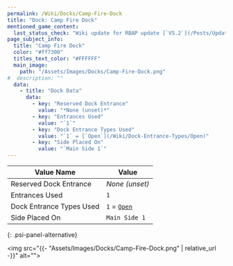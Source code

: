 ```yaml
---
permalink: /Wiki/Docks/Camp-Fire-Dock
title: "Dock: Camp Fire Dock"
mentioned_game_content:
  last_status_check: "Wiki update for RBAP update [`V5.2`](/Posts/Update-Log/5-2-0)"
page_subject_info:
  title: "Camp Fire Dock"
  color: "#ff7300"
  titles_text_color: "#FFFFFF"
  main_image:
    path: "/Assets/Images/Docks/Camp-Fire-Dock.png"
#  description: ""
  data:
    - title: "Dock Data"
      data:
        - key: "Reserved Dock Entrance"
          value: "*None (unset)*"
        - key: "Entrances Used"
          value: "`1`"
        - key: "Dock Entrance Types Used"
          value: "`1` = [`Open`](/Wiki/Dock-Entrance-Types/Open)"
        - key: "Side Placed On"
          value: "`Main Side 1`"
---
```




| Value Name               | Value |
|-|-|
| Reserved Dock Entrance   | *None (unset)* |
| Entrances Used           | `1` |
| Dock Entrance Types Used | `1` = [`Open`](/Wiki/Dock-Entrance-Types/Open) |
| Side Placed On           | `Main Side 1` |
{: .psi-panel-alternative}

<img src="{{- "Assets/Images/Docks/Camp-Fire-Dock.png" | relative_url -}}" alt="">